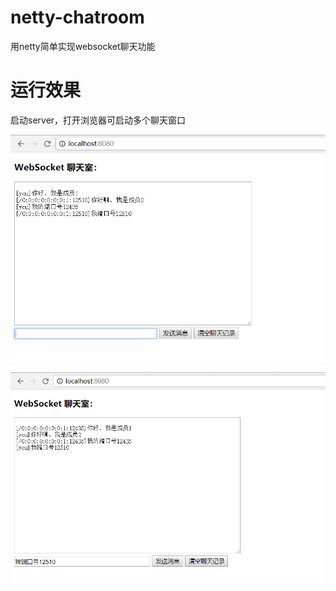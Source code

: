 # netty-chatroom
用netty简单实现websocket聊天功能

# 运行效果
启动server，打开浏览器可启动多个聊天窗口


![Image text]( 
      https://github.com/chenfq1/netty-websocket-chatroom/blob/master/image/image1.png
    )
	
![Image text]( 
      https://github.com/chenfq1/netty-websocket-chatroom/blob/master/image/image2.png
    )




